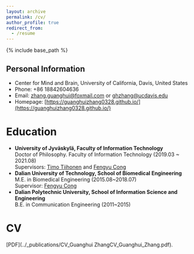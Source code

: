 ```yaml
---
layout: archive
permalink: /cv/
author_profile: true
redirect_from:
  - /resume
---
```


{% include base_path %}

Personal Information
------
- Center for Mind and Brain, University of California, Davis, United States
- Phone: +86 18842604636
- Email: zhang.guanghui@foxmail.com or ghzhang@ucdavis.edu
- Homepage:  [https://guanghuizhang0328.github.io/](https://guanghuizhang0328.github.io/)

Education
======
* **University of Jyväskylä, Faculty of Information Technology**<br>Doctor of Philosophy. Faculty of Information Technology (2019.03 ~ 2021.08)<br>Supervisors: [Timo Tiihonen](http://users.jyu.fi/~tiihonen/) and [Fengyu Cong](http://faculty.dlut.edu.cn/2013011247/en/index/672773/list/index.htm)
* **Dalian University of Technology, School of Biomedical Engineering**<br>M.E. in Biomedical Engineering (2015.08~2018.07)<br>Supervisor: [Fengyu Cong](http://www.escience.cn/people/cong/index.html)
* **Dalian Polytechnic University, School of Information Science and Engineering**<br>B.E. in Communication Engineering (2011~2015)


CV
======

[PDF](../_publications/CV_Guanghui ZhangCV_Guanghui_Zhang.pdf).
